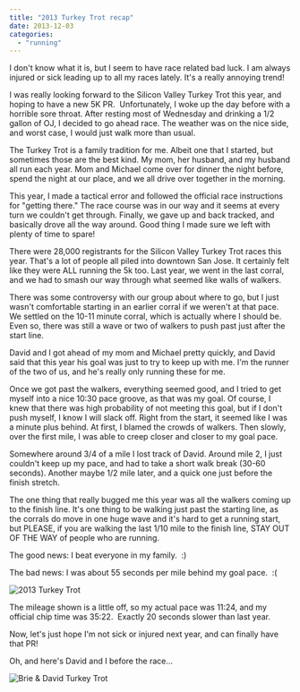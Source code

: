```yaml
---
title: "2013 Turkey Trot recap"
date: 2013-12-03
categories: 
  - "running"
---
```


I don't know what it is, but I seem to have race related bad luck. I am always injured or sick leading up to all my races lately. It's a really annoying trend!

I was really looking forward to the Silicon Valley Turkey Trot this year, and hoping to have a new 5K PR.  Unfortunately, I woke up the day before with a horrible sore throat. After resting most of Wednesday and drinking a 1/2 gallon of OJ, I decided to go ahead race. The weather was on the nice side, and worst case, I would just walk more than usual.

The Turkey Trot is a family tradition for me. Albeit one that I started, but sometimes those are the best kind. My mom, her husband, and my husband all run each year. Mom and Michael come over for dinner the night before, spend the night at our place, and we all drive over together in the morning.

This year, I made a tactical error and followed the official race instructions for "getting there." The race course was in our way and it seems at every turn we couldn't get through. Finally, we gave up and back tracked, and basically drove all the way around. Good thing I made sure we left with plenty of time to spare!

There were 28,000 registrants for the Silicon Valley Turkey Trot races this year. That's a lot of people all piled into downtown San Jose. It certainly felt like they were ALL running the 5k too. Last year, we went in the last corral, and we had to smash our way through what seemed like walls of walkers.

There was some controversy with our group about where to go, but I just wasn't comfortable starting in an earlier corral if we weren't at that pace. We settled on the 10-11 minute corral, which is actually where I should be. Even so, there was still a wave or two of walkers to push past just after the start line.

David and I got ahead of my mom and Michael pretty quickly, and David said that this year his goal was just to try to keep up with me. I'm the runner of the two of us, and he's really only running these for me.

Once we got past the walkers, everything seemed good, and I tried to get myself into a nice 10:30 pace groove, as that was my goal. Of course, I knew that there was high probability of not meeting this goal, but if I don't push myself, I know I will slack off. Right from the start, it seemed like I was a minute plus behind. At first, I blamed the crowds of walkers. Then slowly, over the first mile, I was able to creep closer and closer to my goal pace.

Somewhere around 3/4 of a mile I lost track of David. Around mile 2, I just couldn't keep up my pace, and had to take a short walk break (30-60 seconds). Another maybe 1/2 mile later, and a quick one just before the finish stretch.

The one thing that really bugged me this year was all the walkers coming up to the finish line. It's one thing to be walking just past the starting line, as the corrals do move in one huge wave and it's hard to get a running start, but PLEASE, if you are walking the last 1/10 mile to the finish line, STAY OUT OF THE WAY of people who are running.

The good news: I beat everyone in my family.  :)

The bad news: I was about 55 seconds per mile behind my goal pace.  :(

![2013 Turkey Trot](images/Screen-Shot-2013-12-02-at-8.35.57-PM.png)

The mileage shown is a little off, so my actual pace was 11:24, and my official chip time was 35:22.  Exactly 20 seconds slower than last year.

Now, let's just hope I'm not sick or injured next year, and can finally have that PR!

Oh, and here's David and I before the race...

![Brie & David Turkey Trot](images/1426480_10152001577601480_1201718850_n.jpg)
